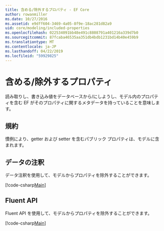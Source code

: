 ```yaml
---
title: 含める/除外するプロパティ - EF Core
author: rowanmiller
ms.date: 10/27/2016
ms.assetid: e9dff604-3469-4a05-8f9e-18ac281d82a9
uid: core/modeling/included-properties
ms.openlocfilehash: 022534091bb48e491c8808791a401216a339d7b0
ms.sourcegitcommit: 87fcaba46535aa351db4bdb1231bd14b40e459b9
ms.translationtype: MT
ms.contentlocale: ja-JP
ms.lasthandoff: 04/22/2019
ms.locfileid: "59929825"
---
```

# <a name="including--excluding-properties"></a>含める/除外するプロパティ

読み取りし、書き込み値をデータベースから/にしようし、モデル内のプロパティを含む EF がそのプロパティに関するメタデータを持っていることを意味します。

## <a name="conventions"></a>規約

慣例により、getter および setter を含むパブリック プロパティは、モデルに含まれます。

## <a name="data-annotations"></a>データの注釈

データ注釈を使用して、モデルからプロパティを除外することができます。

[!code-csharp[Main](../../../samples/core/Modeling/DataAnnotations/Samples/IgnoreProperty.cs?highlight=17)]

## <a name="fluent-api"></a>Fluent API

Fluent API を使用して、モデルからプロパティを除外することができます。

[!code-csharp[Main](../../../samples/core/Modeling/FluentAPI/Samples/IgnoreProperty.cs?highlight=12,13)]
